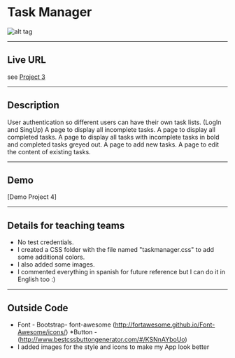 # Task Manager  

 ![alt tag](http://cdn.flaticon.com/png/256/40819.png)

----
## Live URL 
see [Project 3](http://p4.dwa15.me)



----
## Description
User authentication so different users can have their own task lists. (LogIn and SingUp)
A page to display all incomplete tasks.
A page to display all completed tasks.
A page to display all tasks with incomplete tasks in bold and completed tasks greyed out.
A page to add new tasks.
A page to edit the content of existing tasks.

----
## Demo
[Demo Project 4]

----
## Details for teaching teams
* No test credentials.
* I created a CSS folder with the file named "taskmanager.css" to add some additional colors.
* I also added some images.
* I commented everything in spanish for future reference but I can do it in English too :) 

----
## Outside Code 
* Font -  Bootstrap- font-awesome (http://fortawesome.github.io/Font-Awesome/icons/)
*Button - (http://www.bestcssbuttongenerator.com/#/KSNnAYboUo)
* I added images for the style and icons to make my App look better 